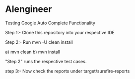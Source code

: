 # AIengineer
Testing Google Auto Complete Functionality


Step 1:- Clone this repository into your respective IDE

Step 2:- Run mvn -U clean install

a) mvn clean
b) mvn install

"Step 2" runs the respective test cases.
 
step 3:- Now check the reports under target/surefire-reports
